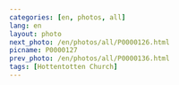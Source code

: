 ```yaml
---
categories: [en, photos, all]
lang: en
layout: photo
next_photo: /en/photos/all/P0000126.html
picname: P0000127
prev_photo: /en/photos/all/P0000136.html
tags: [Hottentotten Church]
---
```

